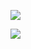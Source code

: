 
![](https://github-readme-stats.vercel.app/api?username=horou-sk&count_private=true&show_icons=true)


![](https://github-readme-stats.vercel.app/api/top-langs/?username=horou-sk)

<!-- ### Hi there 👋 -->

<!--
**horou-sk/horou-sk** is a ✨ _special_ ✨ repository because its `README.md` (this file) appears on your GitHub profile.

Here are some ideas to get you started:

- 🔭 I’m currently working on ...
- 🌱 I’m currently learning ...
- 👯 I’m looking to collaborate on ...
- 🤔 I’m looking for help with ...
- 💬 Ask me about ...
- 📫 How to reach me: ...
- 😄 Pronouns: ...
- ⚡ Fun fact: ...
-->
